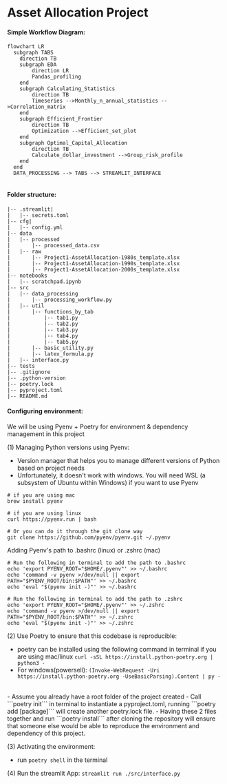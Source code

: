 <h1>Asset Allocation Project</h1>

#### Simple Workflow Diagram:

```mermaid
flowchart LR
  subgraph TABS
    direction TB
    subgraph EDA
        direction LR
        Pandas_profiling
    end
    subgraph Calculating_Statistics
        direction TB
        Timeseries -->Monthly_n_annual_statistics -->Correlation_matrix
    end
    subgraph Efficient_Frontier
        direction TB
        Optimization -->Efficient_set_plot
    end
    subgraph Optimal_Capital_Allocation
        direction TB
        Calculate_dollar_investment -->Group_risk_profile
    end
  end
  DATA_PROCESSING --> TABS --> STREAMLIT_INTERFACE
  
```

#### Folder structure:
```
|-- .streamlit|
|   |-- secrets.toml
|-- cfg|
|   |-- config.yml
|-- data
|   |-- processed
|       |-- processed_data.csv
|   |-- raw
|       |-- Project1-AssetAllocation-1980s_template.xlsx
|       |-- Project1-AssetAllocation-1990s_template.xlsx
|       |-- Project1-AssetAllocation-2000s_template.xlsx
|-- notebooks
|   |-- scratchpad.ipynb
|-- src
|   |-- data_processing
|       |-- processing_workflow.py
|   |-- util
|       |-- functions_by_tab
|           |-- tab1.py
|           |-- tab2.py
|           |-- tab3.py
|           |-- tab4.py
|           |-- tab5.py
|       |-- basic_utility.py
|       |-- latex_formula.py
|   |-- interface.py
|-- tests
|-- .gitignore
|-- .python-version
|-- poetry.lock
|-- pyproject.toml
|-- README.md
```
#### Configuring environment:
We will be using Pyenv + Poetry for environment & dependency management in this project

(1) Managing Python versions using Pyenv:
  - Version manager that helps you to manage different versions of Python based on project needs
  - Unfortunately, it doesn't work with windows. You will need WSL (a subsystem of Ubuntu within Windows) if you want to use Pyenv

```
# if you are using mac
brew install pyenv 

# if you are using linux
curl https://pyenv.run | bash 

# Or you can do it through the git clone way
git clone https://github.com/pyenv/pyenv.git ~/.pyenv
```
Adding Pyenv's path to .bashrc (linux) or .zshrc (mac)
```
# Run the following in terminal to add the path to .bashrc
echo 'export PYENV_ROOT="$HOME/.pyenv"' >> ~/.bashrc
echo 'command -v pyenv >/dev/null || export PATH="$PYENV_ROOT/bin:$PATH"' >> ~/.bashrc
echo 'eval "$(pyenv init -)"' >> ~/.bashrc

# Run the following in terminal to add the path to .zshrc
echo 'export PYENV_ROOT="$HOME/.pyenv"' >> ~/.zshrc
echo 'command -v pyenv >/dev/null || export PATH="$PYENV_ROOT/bin:$PATH"' >> ~/.zshrc
echo 'eval "$(pyenv init -)"' >> ~/.zshrc
```


(2) Use Poetry to ensure that this codebase is reproducible:
  - poetry can be installed using the following command in terminal if you are using mac/linux
    ```curl -sSL https://install.python-poetry.org | python3 -```
  - For windows(powersell):
    ```(Invoke-WebRequest -Uri https://install.python-poetry.org -UseBasicParsing).Content | py -```
  <br>
  - Assume you already have a root folder of the project created
  - Call ```poetry init``` in terminal to instantiate a pyproject.toml, running ```poetry add [package]``` will create another poetry.lock file. 
  - Having these 2 files together and run ```poetry install``` after cloning the repository will ensure that someone else would be able to reproduce the environment and dependency of this project.

(3) Activating the environment:
- run ```poetry shell``` in the terminal

(4) Run the streamlit App:
```streamlit run ./src/interface.py```
